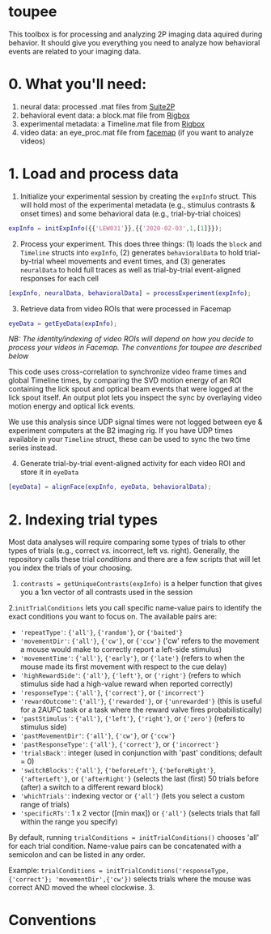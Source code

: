 # toupee
This toolbox is for processing and analyzing 2P imaging data aquired during behavior. It should give you everything you need to analyze how behavioral events are related to your imaging data.

# 0. What you'll need:
1. neural data: processed .mat files from [Suite2P](https://github.com/MouseLand/suite2p)
2. behavioral event data: a block.mat file from [Rigbox](https://github.com/cortex-lab/Rigbox)
3. experimental metadata: a Timeline.mat file from [Rigbox](https://github.com/cortex-lab/Rigbox)
4. video data: an eye_proc.mat file from [facemap](https://github.com/MouseLand/FaceMap) (if you want to analyze videos)

# 1. Load and process data
1. Initialize your experimental session by creating the `expInfo` struct. This will hold most of the experimental metadata (e.g., stimulus contrasts & onset times) and some behavioral data (e.g., trial-by-trial choices)
```matlab
expInfo = initExpInfo({{'LEW031'}},{{'2020-02-03',1,[1]}});
```

2. Process your experiment. This does three things: (1) loads the `block` and `Timeline` structs into `expInfo`, (2) generates `behavioralData` to hold trial-by-trial wheel movements and event times, and (3) generates `neuralData` to hold full traces as well as trial-by-trial event-aligned responses for each cell
```matlab
[expInfo, neuralData, behavioralData] = processExperiment(expInfo);
```

3. Retrieve data from video ROIs that were processed in Facemap
```matlab
eyeData = getEyeData(expInfo);
```
_NB: The identity/indexing of video ROIs will depend on how you decide to process your videos in Facemap. The conventions for toupee are described below_

This code uses cross-correlation to synchronize video frame times and global Timeline times, by comparing the SVD motion energy of an ROI containing the lick spout and optical beam events that were logged at the lick spout itself. An output plot lets you inspect the sync by overlaying video motion energy and optical lick events. 

We use this analysis since UDP signal times were not logged between eye & experiment computers at the B2 imaging rig. If you have UDP times available in your `Timeline` struct, these can be used to sync the two time series instead. 

4. Generate trial-by-trial event-aligned activity for each video ROI and store it in `eyeData`
```matlab
[eyeData] = alignFace(expInfo, eyeData, behavioralData);
```
# 2. Indexing trial types
Most data analyses will require comparing some types of trials to other types of trials (e.g., correct _vs._ incorrect, left _vs._ right). Generally, the repository calls these trial _conditions_ and there are a few scripts that will let you index the trials of your choosing.
1. `contrasts = getUniqueContrasts(expInfo)` is a helper function that gives you a 1xn vector of all contrasts used in the session

2.`initTrialConditions` lets you call specific name-value pairs to identify the exact conditions you want to focus on. The available pairs are:

* `'repeatType'`: `{'all'}`, `{'random'}`, or `{'baited'}`
* `'movementDir'`: `{'all'}`, `{'cw'}`, or `{'ccw'}` ('cw' refers to the movement a mouse would make to correctly report a left-side stimulus)
* `'movementTime'`: `{'all'}`, `{'early'}`, or `{'late'}` (refers to when the mouse made its first movement with respect to the cue delay)
* `'highRewardSide'`: `{'all'}`, `{'left'}`, or `{'right'}` (refers to which stimulus side had a high-value reward when reported correctly)
* `'responseType'`: `{'all'}`, `{'correct'}`, or `{'incorrect'}`
* `'rewardOutcome'`: `{'all'}`, `{'rewarded'}`, or `{'unrewarded'}` (this is useful for a 2AUFC task or a task where the reward valve fires probabilistically)
* `'pastStimulus'`: `{'all'}`, `{'left'}`, `{'right'}`, or `{'zero'}` (refers to stimulus side)
* `'pastMovementDir'`: `{'all'}`, `{'cw'}`, or `{'ccw'}`
* `'pastResponseType'`: `{'all'}`, `{'correct'}`, or `{'incorrect'}`
* `'trialsBack'`: integer (used in conjunction with 'past' conditions; default = 0)
* `'switchBlocks'`: `{'all'}`, `{'beforeLeft'}`, `{'beforeRight'}`, `{'afterLeft'}`, or `{'afterRight'}` (selects the last (first) 50 trials before (after) a switch to a different reward block)
* `'whichTrials'`: indexing vector or `{'all'}` (lets you select a custom range of trials)
* `'specificRTs'`: 1 x 2 vector ([min max]) or `{'all'}` (selects trials that fall within the range you specify)

By default, running `trialConditions = initTrialConditions()` chooses 'all' for each trial condition. Name-value pairs can be concatenated with a semicolon and can be listed in any order.

Example: `trialConditions = initTrialConditions('responseType,{'correct'}; 'movementDir',{'cw'})` selects trials where the mouse was correct AND moved the wheel clockwise.
3. 

#
# Conventions


